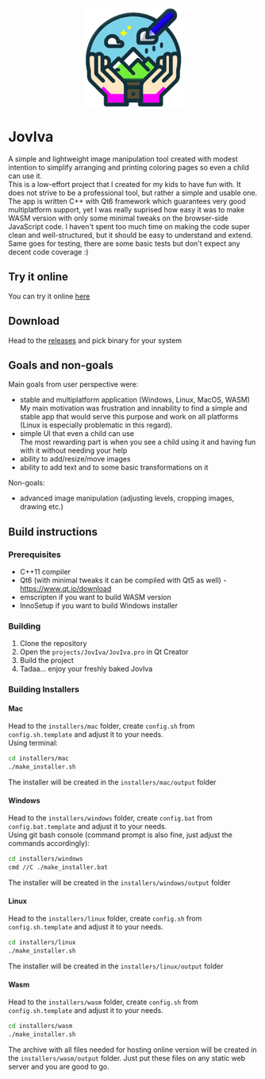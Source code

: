 <p align="center">
  <img src="./rsrc/app-icon.png" alt="Joviva icon" width="200" height="200">
</p>

# JovIva
A simple and lightweight image manipulation tool created with modest intention to simplify arranging and printing coloring pages so even a child can use it. \
This is a low-effort project that I created for my kids to have fun with. It does not strive to be a professional tool, but rather a simple and usable one. \
The app is written C++ with Qt6 framework which guarantees very good multiplatform support, yet I was really suprised how easy it was to make WASM version with only some minimal tweaks on the browser-side JavaScript code.
I haven't spent too much time on making the code super clean and well-structured, but it should be easy to understand and extend. Same goes for testing, there are some basic tests but don't expect any decent code coverage :) 

## Try it online
You can try it online [here](https://mrcode.dev/joviva/)

## Download
Head to the [releases](https://github.com/mirko796/joviva/releases) and pick binary for your system

## Goals and non-goals
Main goals from user perspective were:
- stable and multiplatform application (Windows, Linux, MacOS, WASM) \
My main motivation was frustration and innability to find a simple and stable app that would serve this purpose and work on all platforms (Linux is especially problematic in this regard).
- simple UI that even a child can use \
The most rewarding part is when you see a child using it and having fun with it without needing your help
- ability to add/resize/move images
- ability to add text and to some basic transformations on it

Non-goals:
- advanced image manipulation (adjusting levels, cropping images, drawing etc.)



## Build instructions
### Prerequisites
- C++11 compiler
- Qt6 (with minimal tweaks it can be compiled with Qt5 as well) - https://www.qt.io/download
- emscripten if you want to build WASM version 
- InnoSetup if you want to build Windows installer

### Building
1. Clone the repository
2. Open the `projects/JovIva/JovIva.pro` in Qt Creator
3. Build the project
4. Tadaa... enjoy your freshly baked JovIva

### Building Installers

#### Mac
Head to the `installers/mac` folder, create `config.sh` from `config.sh.template` and adjust it to your needs. \
Using terminal:
```bash
cd installers/mac
./make_installer.sh
```
The installer will be created in the `installers/mac/output` folder


#### Windows
Head to the `installers/windows` folder, create `config.bat` from `config.bat.template` and adjust it to your needs. \
Using git bash console (command prompt is also fine, just adjust the commands accordingly):
```bash
cd installers/windows
cmd //C ./make_installer.bat
```
The installer will be created in the `installers/windows/output` folder


#### Linux
Head to the `installers/linux` folder, create `config.sh` from `config.sh.template` and adjust it to your needs. 
```bash
cd installers/linux
./make_installer.sh
```
The installer will be created in the `installers/linux/output` folder

#### Wasm
Head to the `installers/wasm` folder, create `config.sh` from `config.sh.template` and adjust it to your needs. 
```bash
cd installers/wasm
./make_installer.sh
```
The archive with all files needed for hosting online version will be created in the `installers/wasm/output` folder. Just put these files on any static web server and you are good to go.